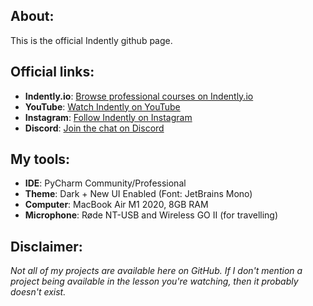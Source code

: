 ## About:
This is the official Indently github page.


## Official links:
- **Indently.io**: [Browse professional courses on Indently.io](https://indently.io)
- **YouTube**: [Watch Indently on YouTube](https://www.youtube.com/@Indently)
- **Instagram**: [Follow Indently on Instagram](https://www.instagram.com/indentlyreels/)
- **Discord**: [Join the chat on Discord](discord.indently.io)


## My tools:
- **IDE**: PyCharm Community/Professional
- **Theme**: Dark + New UI Enabled (Font: JetBrains Mono)
- **Computer**: MacBook Air M1 2020, 8GB RAM
- **Microphone**: Røde NT-USB and Wireless GO II (for travelling)
  

## Disclaimer:
_Not all of my projects are available here on GitHub. If I don't mention a project being available in the lesson you're watching, then it probably doesn't exist._

